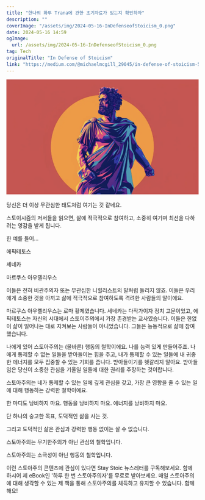 ```yaml
---
title: "한나의 화투 Trana에 관한 초기자료가 있는지 확인하자"
description: ""
coverImage: "/assets/img/2024-05-16-InDefenseofStoicism_0.png"
date: 2024-05-16 14:59
ogImage: 
  url: /assets/img/2024-05-16-InDefenseofStoicism_0.png
tag: Tech
originalTitle: "In Defense of Stoicism"
link: "https://medium.com/@michaelmcgill_29045/in-defense-of-stoicism-53bed4aca22f"
---
```



![Image](/assets/img/2024-05-16-InDefenseofStoicism_0.png)

당신은 더 이상 무관심한 태도처럼 여기는 것 같네요.

스토이시즘의 저서들을 읽으면, 삶에 적극적으로 참여하고, 소중히 여기며 최선을 다하려는 영감을 받게 됩니다.

한 예를 들어...

<div class="content-ad"></div>

에픽테토스

세네카

마르쿠스 아우렐리우스

이들은 전혀 비관주의자 또는 무관심한 니힐리스트의 말처럼 들리지 않죠. 이들은 우리에게 소중한 것을 아끼고 삶에 적극적으로 참여하도록 격려한 사람들의 말이에요.

<div class="content-ad"></div>

마르쿠스 아우렐리우스는 로마 황제였습니다. 세네카는 다작가이자 정치 고문이었고, 에픽테토스는 자신의 시대에서 스토이주의에서 가장 존경받는 교사였습니다. 이들은 한없이 삶이 일어나는 대로 지켜보는 사람들이 아니었습니다. 그들은 능동적으로 삶에 참여했습니다.

나에게 있어 스토아주의는 (올바른) 행동의 철학이에요. 나를 능력 있게 만들어주죠. 나에게 통제할 수 없는 일들을 받아들이는 힘을 주고, 내가 통제할 수 있는 일들에 내 귀중한 에너지를 모두 집중할 수 있는 기회를 줍니다. 받아들이기를 헷갈리지 말아요. 받아들임은 당신이 소중한 관심을 기울일 일들에 대한 권리를 주장하는 것이랍니다.

스토아주의는 네가 통제할 수 있는 일에 깊게 관심을 갖고, 가장 큰 영향을 줄 수 있는 일에 대해 행동하는 강력한 철학이에요.

한 마디도 낭비하지 마요. 행동을 낭비하지 마요. 에너지를 낭비하지 마요.

<div class="content-ad"></div>

단 하나의 숭고한 목표, 도덕적인 삶을 사는 것.

그리고 도덕적인 삶은 관심과 강력한 행동 없이는 살 수 없습니다.

스토아주의는 무기한주의가 아닌 관심의 철학입니다.

스토아주의는 소극성이 아닌 행동의 철학입니다.

<div class="content-ad"></div>

이런 스토아주의 콘텐츠에 관심이 있다면 Stay Stoic 뉴스레터를 구독해보세요. 함께 하시어 제 eBook인 '하루 한 번 스토아주의자'를 무료로 받아보세요. 매일 스토아주의에 대해 생각할 수 있는 제 책을 통해 스토아주의를 체득하고 유지할 수 있습니다. 함께 해요!